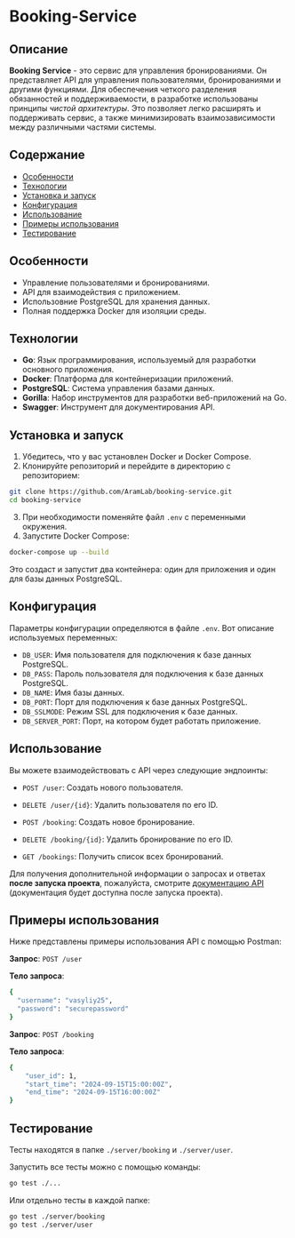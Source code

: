 # Booking-Service

## Описание

**Booking Service** - это сервис для управления бронированиями. Он представляет API для управления пользователями, бронированиями и другими функциями. Для обеспечения четкого разделения обязанностей и поддерживаемости, в разработке использованы принципы *чистой архитектуры*. Это позволяет легко расширять и поддерживать сервис, а также минимизировать взаимозависимости между различными частями системы.

## Содержание

- [Особенности](#особенности)
- [Технологии](#технологии)
- [Установка и запуск](#установка-и-запуск)
- [Конфигурация](#конфигурация)
- [Использование](#использование)
- [Примеры использования](#примеры-использования)
- [Тестирование](#тестирование)

## Особенности

- Управление пользователями и бронированиями.
- API для взаимодействия с приложением.
- Использовние PostgreSQL для хранения данных.
- Полная поддержка Docker для изоляции среды.

## Технологии

- **Go**: Язык программирования, используемый для разработки основного приложения.
- **Docker**: Платформа для контейнеризации приложений.
- **PostgreSQL**: Система управления базами данных.
- **Gorilla**: Набор инструментов для разработки веб-приложений на Go.
- **Swagger**: Инструмент для документирования API.

## Установка и запуск

1. Убедитесь, что у вас установлен Docker и Docker Compose.
2. Клонируйте репозиторий и перейдите в директорию с репозиторием:
```bash
git clone https://github.com/AramLab/booking-service.git
cd booking-service
```
3. При необходимости поменяйте файл `.env` с переменными окружения.
4. Запустите Docker Compose:
```bash
docker-compose up --build
```
Это создаст и запустит два контейнера: один для приложения и один для базы данных PostgreSQL.

## Конфигурация

Параметры конфигурации определяются в файле `.env`. Вот описание используемых переменных:

- `DB_USER`: Имя пользователя для подключения к базе данных PostgreSQL.
- `DB_PASS`: Пароль пользователя для подключения к базе данных PostgreSQL.
- `DB_NAME`: Имя базы данных.
- `DB_PORT`: Порт для подключения к базе данных PostgreSQL.
- `DB_SSLMODE`: Режим SSL для подключения к базе данных.
- `DB_SERVER_PORT`: Порт, на котором будет работать приложение.

## Использование

Вы можете взаимодействовать с API через следующие эндпоинты:

- `POST /user`: Создать нового пользователя.
- `DELETE /user/{id}`: Удалить пользователя по его ID.

- `POST /booking`: Создать новое бронирование.
- `DELETE /booking/{id}`: Удалить бронирование по его ID.
- `GET /bookings`: Получить список всех бронирований.

Для получения дополнительной информации о запросах и ответах **после запуска проекта**, пожалуйста, смотрите [документацию API](http://localhost:8080/swagger/index.html) (документация будет доступна после запуска проекта).

## Примеры использования

Ниже представлены примеры использования API с помощью Postman:

**Запрос**: `POST /user`

**Тело запроса**:
```bash
{
  "username": "vasyliy25",
  "password": "securepassword"
}
```

**Запрос**: `POST /booking`

**Тело запроса**:
```bash
{
    "user_id": 1,
    "start_time": "2024-09-15T15:00:00Z",
    "end_time": "2024-09-15T16:00:00Z"
}
```

## Тестирование

Тесты находятся в папке `./server/booking` и `./server/user`. 

Запустить все тесты можно с помощью команды: 
```bash
go test ./...
```

Или отдельно тесты в каждой папке:
```bash
go test ./server/booking
go test ./server/user
```
